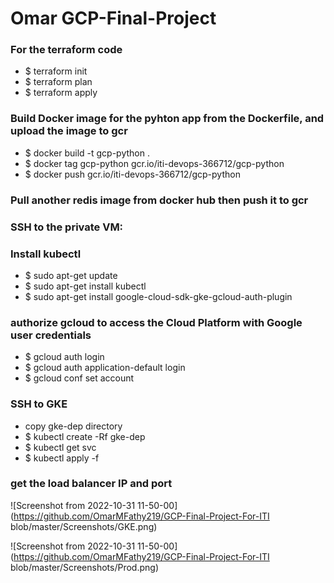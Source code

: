 # Omar GCP-Final-Project

### For the terraform code
  * $ terraform init
  * $ terraform plan
  * $ terraform apply

### Build Docker image for the pyhton app from the Dockerfile, and upload the image to gcr
  * $ docker build -t gcp-python .
  * $ docker tag gcp-python gcr.io/iti-devops-366712/gcp-python
  * $ docker push gcr.io/iti-devops-366712/gcp-python

### Pull another redis image from docker hub then push it to gcr

### SSH to the private VM:

### Install kubectl
  * $ sudo apt-get update
  * $ sudo apt-get install kubectl 
  * $ sudo apt-get install google-cloud-sdk-gke-gcloud-auth-plugin

### authorize gcloud to access the Cloud Platform with Google user credentials
  * $ gcloud auth login
  * $ gcloud auth application-default login
  * $ gcloud conf set account <ACCOUNT>

### SSH to GKE
  * copy gke-dep directory
  * $ kubectl create -Rf gke-dep
  * $ kubectl get svc
  * $ kubectl apply -f <gke-dep yaml files>
### get the load balancer IP and port


![Screenshot from 2022-10-31 11-50-00](https://github.com/OmarMFathy219/GCP-Final-Project-For-ITI blob/master/Screenshots/GKE.png)

![Screenshot from 2022-10-31 11-50-00](https://github.com/OmarMFathy219/GCP-Final-Project-For-ITI blob/master/Screenshots/Prod.png)



